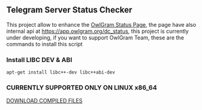 ## Telegram Server Status Checker
This project allow to enhance the [OwlGram Status Page](https://status.owlgram.org/),
the page have also internal api at https://app.owlgram.org/dc_status, this project
is currently under developing, if you want to support OwlGram Team, these are the commands
to install this script

### Install LIBC DEV & ABI
```apt-get install libc++-dev libc++abi-dev```

### CURRENTLY SUPPORTED ONLY ON LINUX x86_64

[DOWNLOAD COMPILED FILES](https://github.com/OwlGramDev/TelegramDCStatus/releases)